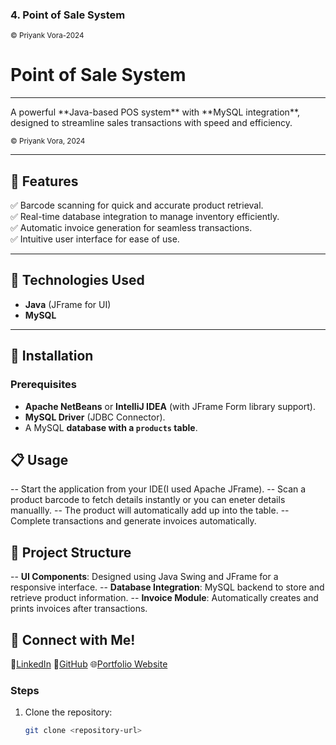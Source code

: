 
### **4. Point of Sale System**
<small>&copy; Priyank Vora-2024</small> 


# Point of Sale System
<hr>
A powerful **Java-based POS system** with **MySQL integration**, designed to streamline sales transactions with speed and efficiency.  

<small>&copy; Priyank Vora, 2024</small>  

---

## 🌟 Features  
✅ Barcode scanning for quick and accurate product retrieval.  
✅ Real-time database integration to manage inventory efficiently.  
✅ Automatic invoice generation for seamless transactions.  
✅ Intuitive user interface for ease of use.  

---

## 🔧 Technologies Used  
- **Java** (JFrame for UI)  
- **MySQL**  

---

## 🚀 Installation  

### Prerequisites  
- **Apache NetBeans** or **IntelliJ IDEA** (with JFrame Form library support).  
- **MySQL Driver** (JDBC Connector).  
- A MySQL **database with a `products` table**.

## 📋 Usage
-- Start the application from your IDE(I used Apache JFrame).
-- Scan a product barcode to fetch details instantly or you can eneter details manuallly.
-- The product will automatically add up into the table.
-- Complete transactions and generate invoices automatically.

## 📌 Project Structure
-- **UI Components**: Designed using Java Swing and JFrame for a responsive interface.
-- **Database Integration**: MySQL backend to store and retrieve product information.
-- **Invoice Module**: Automatically creates and prints invoices after transactions.

## 🔗 Connect with Me!
💼[LinkedIn](https://www.linkedin.com/in/priyankpvora/)
🌟[GitHub](https://github.com/priyankpriyank)
🌐[Portfolio Website](https://priyank-vora.netlify.app/)

### Steps  
1. Clone the repository:  
   ```bash
   git clone <repository-url>
